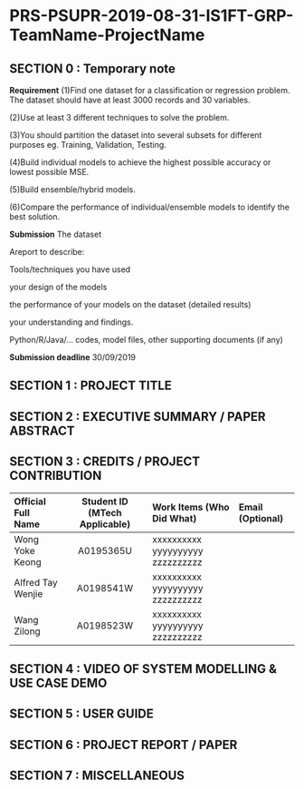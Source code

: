 # PRS-PSUPR-2019-08-31-IS1FT-GRP-TeamName-ProjectName

## SECTION 0 : Temporary note

**Requirement**
(1)Find one dataset for a classification or regression problem. The dataset should have at least 3000 records and 30 variables.

(2)Use at least 3 different techniques to solve the problem.

(3)You should partition the dataset into several subsets for different purposes eg. Training, Validation, Testing.

(4)Build individual models to achieve the highest possible accuracy or lowest possible MSE.

(5)Build ensemble/hybrid models.

(6)Compare the performance of individual/ensemble models to identify the best solution.

**Submission**
The dataset

Areport to describe:

Tools/techniques you have used

your design of the models

the performance of your models on the dataset (detailed results)

your understanding and findings.

Python/R/Java/… codes, model files, other supporting documents (if any)

**Submission deadline**
30/09/2019

## SECTION 1 : PROJECT TITLE
## SECTION 2 : EXECUTIVE SUMMARY / PAPER ABSTRACT
## SECTION 3 : CREDITS / PROJECT CONTRIBUTION

| Official Full Name  | Student ID (MTech Applicable)  | Work Items (Who Did What) | Email (Optional) |
| :------------ |:---------------:| :-----| :-----|
| Wong Yoke Keong | A0195365U | xxxxxxxxxx yyyyyyyyyy zzzzzzzzzz|  |
| Alfred Tay Wenjie | A0198541W | xxxxxxxxxx yyyyyyyyyy zzzzzzzzzz|  |
| Wang Zilong | A0198523W | xxxxxxxxxx yyyyyyyyyy zzzzzzzzzz|  |

## SECTION 4 : VIDEO OF SYSTEM MODELLING & USE CASE DEMO
## SECTION 5 : USER GUIDE
## SECTION 6 : PROJECT REPORT / PAPER
## SECTION 7 : MISCELLANEOUS
